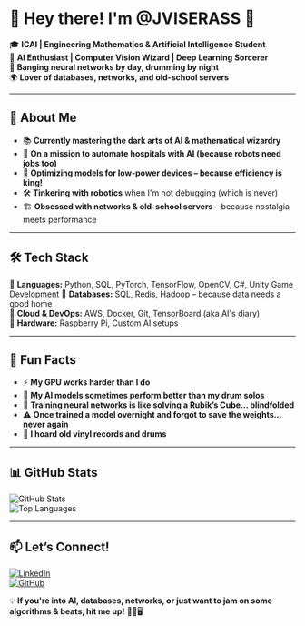 # 👋 Hey there! I'm @JVISERASS 🚀  

🎓 **ICAI | Engineering Mathematics & Artificial Intelligence Student**  
🤖 **AI Enthusiast | Computer Vision Wizard | Deep Learning Sorcerer**  
🥁 **Banging neural networks by day, drumming by night**  
🌍 **Lover of databases, networks, and old-school servers**  

---

## 🧠 About Me  
- 📚 **Currently mastering the dark arts of AI & mathematical wizardry**  
- 🏥 **On a mission to automate hospitals with AI (because robots need jobs too)**  
- 🎯 **Optimizing models for low-power devices – because efficiency is king!**  
- 🛠️ **Tinkering with robotics** when I'm not debugging (which is never)  
- 🏗️ **Obsessed with networks & old-school servers** – because nostalgia meets performance  

---

## 🛠 Tech Stack  
🔹 **Languages:** Python, SQL, PyTorch, TensorFlow, OpenCV, C#, Unity Game Development
🔹 **Databases:** SQL, Redis, Hadoop – because data needs a good home  
🔹 **Cloud & DevOps:** AWS, Docker, Git, TensorBoard (aka AI's diary)  
🔹 **Hardware:** Raspberry Pi, Custom AI setups 

---

## 🤯 Fun Facts  
- ⚡ **My GPU works harder than I do**  
- 🎵 **My AI models sometimes perform better than my drum solos**  
- 🧩 **Training neural networks is like solving a Rubik’s Cube… blindfolded**  
- ⚠️ **Once trained a model overnight and forgot to save the weights… never again**  
- 🔌 **I hoard old vinyl records and drums**  

---

## 📊 GitHub Stats  
![GitHub Stats](https://github-readme-stats.vercel.app/api?username=JVISERASS&show_icons=true&theme=tokyonight)  
![Top Languages](https://github-readme-stats.vercel.app/api/top-langs/?username=JVISERASS&layout=compact&theme=tokyonight)  

---

## 📫 Let’s Connect!  
[![LinkedIn](https://img.shields.io/badge/LinkedIn-0077B5?style=for-the-badge&logo=linkedin&logoColor=white)](https://www.linkedin.com/in/javier-viseras-comín-7b95a7255)  
[![GitHub](https://img.shields.io/badge/GitHub-181717?style=for-the-badge&logo=github&logoColor=white)](https://github.com/JVISERASS)  

💡 **If you're into AI, databases, networks, or just want to jam on some algorithms & beats, hit me up!** 🚀🥁🖥️
